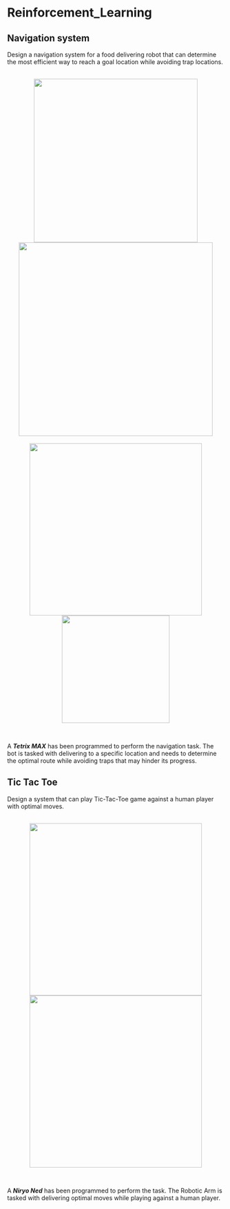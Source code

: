 # Reinforcement_Learning


## Navigation system
Design a navigation system for a food delivering robot that can determine the most efficient way to reach a goal location while avoiding trap locations.
</br>
</br>
<p align="center" >
<img src="https://user-images.githubusercontent.com/90817926/229552813-a3f7d9a2-860f-44e0-bc4a-d2d71591334a.png" width="380" />
<img src="https://user-images.githubusercontent.com/90817926/230063192-40bb2234-9317-4612-9430-f2d203accf6c.gif" width="450" />
</br>
</br>
<img src="https://user-images.githubusercontent.com/90817926/229553971-511dfc04-fafc-422a-b330-4b270cab8eba.png" width="400" />
<img src="https://user-images.githubusercontent.com/90817926/230064233-9161ecee-3b22-44e8-8d44-9f0426501609.gif" height="250" />
</P>

</br>

A ***Tetrix MAX*** has been programmed to perform the navigation task. The bot is tasked with delivering to a specific location and needs to determine the optimal route while avoiding traps that may hinder its progress.

## Tic Tac Toe
Design a system that can play Tic-Tac-Toe game against a human player with optimal moves.</br>
</br>
<p align="center" >
<img src="https://user-images.githubusercontent.com/90817926/226292800-10cd87c9-f21b-426c-9854-16e62f53d50b.gif" width="400" />
<img src="https://user-images.githubusercontent.com/90817926/202924572-ab7ccacc-a54c-42e8-886b-f72dbbefb25c.png" width="400" />
</P>
</br>

A ***Niryo Ned*** has been programmed to perform the task. The Robotic Arm is tasked with delivering optimal moves while playing against a human player.

